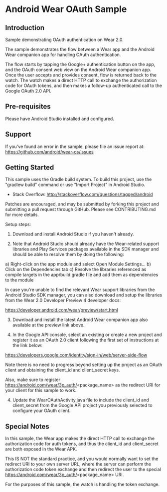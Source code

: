 Android Wear OAuth Sample
===================================

Introduction
------------

Sample demonstrating OAuth authentication on Wear 2.0.

The sample demonstrates the flow between a Wear app and the Android Wear
companion app for handling OAuth authentication.

The flow starts by tapping the Google+ authentication button on the app,
and the OAuth consent web view on the Android Wear companion app. Once
the user accepts and provides consent, flow is returned back to the
watch. The watch makes a direct HTTP call to exchange the
authorization code for OAuth tokens, and then makes a follow-up
authenticated call to the Google OAuth 2.0 API.

Pre-requisites
--------------

Please have Android Studio installed and configured.

Support
-------

If you've found an error in the sample, please file an issue report at:
https://github.com/android/wear-os/issues

Getting Started
---------------

This sample uses the Gradle build system. To build this project, use the
"gradlew build" command or use "Import Project" in Android Studio.

- Stack Overflow: http://stackoverflow.com/questions/tagged/android

Patches are encouraged, and may be submitted by forking this project and
submitting a pull request through GitHub. Please see CONTRIBUTING.md for more details.

Setup steps:

1) Download and install Android Studio if you haven't already.

2) Note that Android Studio should already have the Wear-related
support libraries and Play Services packages available in the SDK manager
and should be able to resolve them by doing the following:

a) Right-click on the app module and select Open Module Settings...
b) Click on the Dependencies tab
c) Resolve the libraries referenced as compile targets in the
app/build.gradle file and add them as dependencies to the module

In case you're unable to find the relevant Wear support libraries from
the Android Studio SDK manager, you can also download and setup the libraries
from the Wear 2.0 Developer Preview 4 developer docs:

https://developer.android.com/wear/preview/start.html

3) Download and install the latest Android Wear companion app also available
at the preview link above.

4) In the Google API console, select an existing or create a new project
and register it as an OAuth 2.0 client following the first set of instructions
at the link below:

https://developers.google.com/identity/sign-in/web/server-side-flow

Note there is no need to progress beyond setting up the project as an OAuth
client and obtaining the client_id and client_secret keys.

Also, make sure to register https://android.com/wear/3p_auth/<package_name>
as the redirect URI for your client for this sample to work.

4) Update the WearOAuthActivity.java file to include the client_id and
client_secret from the Google API project you previously selected to
configure your OAuth client.

Special Notes
---------------

In this sample, the Wear app makes the direct HTTP call to exchange
the authorization code for auth tokens, and thus the client_id and
client_secret are both exposed in the Wear APK.

This IS NOT the standard practice, and you would normally want to
set the redirect URI to your own server URL, where the server can
perform the authorization code token exchange and then redirect the
user to the special https://android.com/wear/3p_auth/<package_name>
URI.

For the purposes of this sample, the watch is handling the token
exchange.
